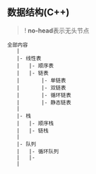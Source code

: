 ## 数据结构(C++)

>! **no-head**表示无头节点

```
全部内容
   |
   |- 线性表
   |   |- 顺序表
   |   |- 链表
   |       |- 单链表
   |       |- 双链表
   |       |- 循环链表
   |       |- 静态链表
   |
   |- 栈
   |   |- 顺序栈
   |   |- 链栈
   |
   |- 队列
   |   |- 循环队列
   |   |- 
   |
```
